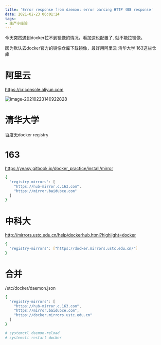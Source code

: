 ```yaml
---
title: 'Error response from daemon: error parsing HTTP 408 response'
date: 2021-02-23 06:01:24
tags: 
- 生产小经验
---
```


今天突然遇到docker拉不到镜像的情况，看加速也配置了, 就不能拉镜像。

因为默认去docker官方的镜像仓库下载镜像，最好用阿里云 清华大学 163这些仓库

# 阿里云

https://cr.console.aliyun.com

![image-20210223140922828](http://myapp.img.mykernel.cn/image-20210223140922828.png)

# 清华大学

百度无docker registry



# 163

https://yeasy.gitbook.io/docker_practice/install/mirror

```bash
{
  "registry-mirrors": [
    "https://hub-mirror.c.163.com",
    "https://mirror.baidubce.com"
  ]
}
```



# 中科大

http://mirrors.ustc.edu.cn/help/dockerhub.html?highlight=docker

```bash
{
  "registry-mirrors": ["https://docker.mirrors.ustc.edu.cn/"]
}
```



# 合并

/etc/docker/daemon.json

```bash
{
  "registry-mirrors": [
    "https://hub-mirror.c.163.com",
    "https://mirror.baidubce.com",
    "https://docker.mirrors.ustc.edu.cn"
  ]
}
```

```bash
# systemctl daemon-reload
# systemctl restart docker
```

